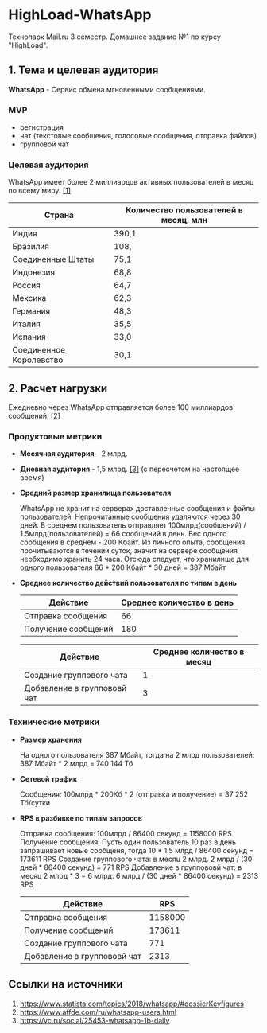 # HighLoad-WhatsApp
Технопарк Mail.ru 3 семестр. Домашнее задание №1 по курсу "HighLoad".

## 1. Тема и целевая аудитория

**WhatsApp** - Cервис обмена мгновенными сообщениями.

### MVP
 - регистрация
 - чат (текстовые сообщения, голосовые сообщения, отправка файлов)
 - групповой чат


### Целевая аудитория

WhatsApp имеет более 2 миллиардов активных пользователей в месяц по всему миру. [[1]](https://www.statista.com/topics/2018/whatsapp/#dossierKeyfigures)

**Страна**|**Количество пользователей в месяц, млн**
---|---
Индия|390,1
Бразилия|108,
Соединенные Штаты|75,1
Индонезия|68,8
Россия|64,7
Мексика|62,3
Германия|48,3
Италия|35,5
Испания|33,0
Соединенное Королевство|30,1


## 2. Расчет нагрузки

Ежедневно через WhatsApp отправляется более 100 миллиардов сообщений. [[2]](https://www.affde.com/ru/whatsapp-users.html)

### Продуктовые метрики

* **Месячная аудитория** - 2 млрд.
* **Дневная аудитория** - 1,5 млрд. [[3]](https://vc.ru/social/25453-whatsapp-1b-daily) (с пересчетом на настоящее время)
* **Средний размер хранилища пользователя**

  WhatsApp не хранит на серверах доставленные сообщения и файлы пользователей. Непрочитанные сообщения удаляются через 30 дней.
  В среднем пользователь отправляет 100млрд(сообщений) / 1.5млрд(пользователей) = 66 сообщений в день. Вес одного сообщения в среднем - 200 Кбайт.
  Из личного опыта, сообщения прочитываются в течении суток, значит на сервере сообщения необходимо хранить 24 часа. Отсюда следует, что хранилище для одного пользователя
  66 * 200 Кбайт * 30 дней = 387 Мбайт
* **Среднее количество действий пользователя по типам в день**

  **Действие**|**Среднее количество в день**
  ---|---
  Отправка сообщения|66
  Получение сообщений|180

  **Действие**|**Среднее количество в месяц**
  ---|---
  Создание группового чата|1
  Добавление в группововй чат|3

### Технические метрики

* **Размер хранения**
  
  На одного пользователя 387 Мбайт, тогда на 2 млрд пользователей:
  387 Мбайт * 2 млрд = 740 144 Тб
  
* **Сетевой трафик**
 
  Сообщения: 100млрд * 200Кб * 2 (отправка и получение) = 37 252 Тб/сутки
 
* **RPS в разбивке по типам запросов**
  
  Отправка сообщения: 100млрд / 86400 секунд = 1158000 RPS
  Получение сообщения: Пусть один пользователь 10 раз в день запрашивает новые сообщеня, тогда 10 * 1.5 млрд / 86400 секунд = 173611 RPS
  Создание группового чата: в месяц 2 млрд. 2 млрд / (30 дней * 86400 секунд) = 771 RPS
  Добавление в группововй чат: в месяц 2 млрд * 3 = 6 млрд. 6 млрд / (30 дней * 86400 секунд) = 2313 RPS

  **Действие**|**RPS**
  ---|---
  Отправка сообщения|1158000
  Получение сообщений|173611
  Создание группового чата|771
  Добавление в группововй чат|2313

## Ссылки на источники
1. https://www.statista.com/topics/2018/whatsapp/#dossierKeyfigures
2. https://www.affde.com/ru/whatsapp-users.html
3. https://vc.ru/social/25453-whatsapp-1b-daily
